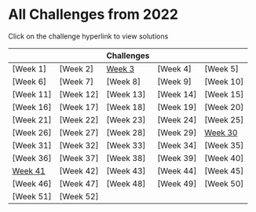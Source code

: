 # All Challenges from 2022

Click on the challenge hyperlink to view solutions

|||Challenges|||
|---|---|---|---|---|
|[Week 1]|[Week 2]|[Week 3](Week_3/README.md)|[Week 4]|[Week 5]|
|[Week 6]|[Week 7]|[Week 8]|[Week 9]|[Week 10]|
|[Week 11]|[Week 12]|[Week 13]|[Week 14]|[Week 15]|
|[Week 16]|[Week 17]|[Week 18]|[Week 19]|[Week 20]|
|[Week 21]|[Week 22]|[Week 23]|[Week 24]|[Week 25]|
|[Week 26]|[Week 27]|[Week 28]|[Week 29]|[Week 30](Week_30/README.md)|
|[Week 31]|[Week 32]|[Week 33]|[Week 34]|[Week 35]|
|[Week 36]|[Week 37]|[Week 38]|[Week 39]|[Week 40]|
|[Week 41](Week_41/README.md)|[Week 42]|[Week 43]|[Week 44]|[Week 45]|
|[Week 46]|[Week 47]|[Week 48]|[Week 49]|[Week 50]|
|[Week 51]|[Week 52]||||